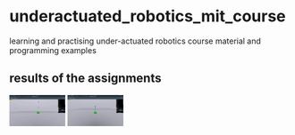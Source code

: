# underactuated_robotics_mit_course
learning and practising under-actuated robotics course material and programming examples

## results of the assignments
<img src="result_plots/gifs/LQR_cartpole_double.gif" alt="lqr cartpole double" width="100"/>
<img src="result_plots/gifs/LQR_cartpole_single.gif" alt="lqr cartpole single" width="100"/>